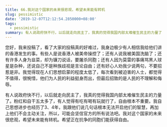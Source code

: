 ```yaml
---
title: 66.我对这个国家的未来很悲观，希望未来能有转机
slug: pessimistic
date: '2019-12-07T12:12:54.2850000+08:00'
tags:
  - pessimistic
summary: 有人说政府快不行，以后就走向民主了，我真的觉得我国内部太难催生民主的力量了。
---
```

您好，我来投稿了，看了大家的投稿真的好难过，我身边极少有人相信我给他们讲的香港发生的事。有些人是说香港人被美帝操控了；还有人说我被美国洗脑了；还有许多人身为韭菜，却为镰刀说话，要屠杀同胞；还有人因为莫雷的事痛骂黑人球星是杂种，还说自己不是种族歧视是言论自由；还有好心人劝我少说两句，不要招惹是非。我觉得现在人们思想启蒙的程度太低了，每次看到被迫害的人士，都觉得不值得，很惋惜，他们为人民的利益挺身而出，但最后招致的是人民的不理解和侮辱。



有人说政府快不行，以后就走向民主了，我真的觉得我国内部太难催生民主的力量了。粉红和自干五太多了，有人觉得有吃有喝有玩就行了，自由根本不重要。我自己思想进步也经历了3、4年，我跟他们说几句话根本无法开启他们的智慧，再加上他们不会主动关注，所以，可能会坚信官方的所有说法吧。我对这个国家的未来很悲观，希望未来能有转机。希望正在抗争的同胞们能获得自由。
